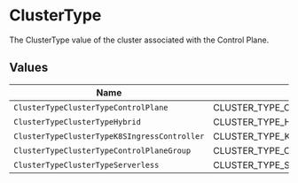 # ClusterType

The ClusterType value of the cluster associated with the Control Plane.


## Values

| Name                                         | Value                                        |
| -------------------------------------------- | -------------------------------------------- |
| `ClusterTypeClusterTypeControlPlane`         | CLUSTER_TYPE_CONTROL_PLANE                   |
| `ClusterTypeClusterTypeHybrid`               | CLUSTER_TYPE_HYBRID                          |
| `ClusterTypeClusterTypeK8SIngressController` | CLUSTER_TYPE_K8S_INGRESS_CONTROLLER          |
| `ClusterTypeClusterTypeControlPlaneGroup`    | CLUSTER_TYPE_CONTROL_PLANE_GROUP             |
| `ClusterTypeClusterTypeServerless`           | CLUSTER_TYPE_SERVERLESS                      |